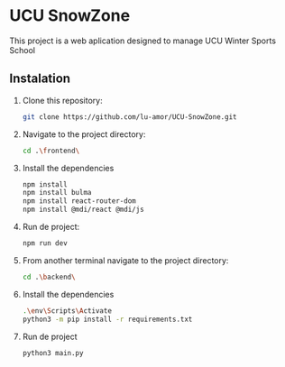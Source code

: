 # UCU SnowZone

This project is a web aplication designed to manage UCU Winter Sports School

## Instalation

1. Clone this repository:
   ```bash
   git clone https://github.com/lu-amor/UCU-SnowZone.git

2. Navigate to the project directory:
   ```bash
   cd .\frontend\

3. Install the dependencies
   ```bash
   npm install
   npm install bulma
   npm install react-router-dom
   npm install @mdi/react @mdi/js

4. Run de project:
   ```bash
   npm run dev

5. From another terminal navigate to the project directory:
   ```bash
   cd .\backend\

6. Install the dependencies
   ```bash
   .\env\Scripts\Activate
   python3 -m pip install -r requirements.txt

7. Run de project
   ```bash
   python3 main.py
   
